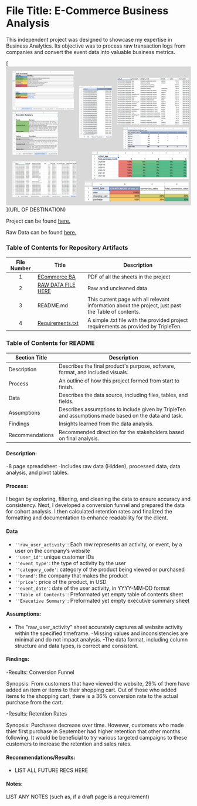 


# File Title: E-Commerce Business Analysis

This independent project was designed to showcase my expertise in Business Analytics. Its objective was to process raw transaction logs from companies and convert the event data into valuable business metrics.


[<img src="https://github.com/SakinahJ/Data_Projects_TripleTen/blob/main/Images/business%20analyst.png" alt="Collection of Sheets**">](URL OF DESTINATION)

Project can be found <a href='https://docs.google.com/spreadsheets/d/1pMkTI8zeKAuY0dqzxv2NcGWcdgv5ixW8A9V8E-4CuqA/edit?usp=sharing'><u>here</u>.</a>

Raw Data can be found <a href='https://docs.google.com/spreadsheets/d/1d4F-cNBnb6QgIiRMZ3Gd80F28vTvuID0QM7tk7cDzSM/edit?usp=sharing'><u>here</u>.</a>

### Table of Contents for Repository Artifacts
| File Number | Title | Description |
| :-----------: | ----------- |----------- |
| 1 | [ECommerce BA](https://github.com/SakinahJ/Data_Projects_TripleTen/blob/main/Ecommerce/Ecommerce%20BA.pdf) | PDF of all the sheets in the project |
| 2 | [RAW DATA FILE HERE](https://docs.google.com/spreadsheets/d/1d4F-cNBnb6QgIiRMZ3Gd80F28vTvuID0QM7tk7cDzSM/edit?usp=sharing) | Raw and uncleaned data |
| 3 | README.md | This current page with all relevant information about the project, just past the Table of contents. |
| 4 | [Requirements.txt](Ecommerce/Project_requirements) | A simple .txt file with the provided project requirements as provided by TripleTen. |

### Table of Contents for README
| Section Title | Description |
| ----------- |----------- |
| Description | Describes the final product's purpose, software, format, and included visuals. |
| Process | An outline of how this project formed from start to finish. |
| Data | Describes the data source, including files, tables, and fields. |
| Assumptions | Describes assumptions to include given by TripleTen and assumptions made based on the data and task. |
| Findings | Insights learned from the data analysis. |
| Recommendations | Recommended direction for the stakeholders based on final analysis. |

#### Description:
-8 page spreadsheet
-Includes raw data (Hidden), processed data, data analysis, and pivot tables.

#### Process:
I began by exploring, filtering, and cleaning the data to ensure accuracy and consistency. Next, I developed a conversion funnel and prepared the data for cohort analysis. I then calculated retention rates and finalized the formatting and documentation to enhance readability for the client.

#### Data
- `''raw_user_activity'`: Each row represents an activity, or event, by a user on the company’s website
- `''user_id'`: unique customer IDs
- `''event_type'`: the type of activity by the user
- `''category_code'`: category of the product being viewed or purchased
- `''brand'`: the company that makes the product
- `''price'`: price of the product, in USD
- `''event_date'`: date of the user activity, in YYYY-MM-DD format
- `''Table of Contents'`: Preformated yet empty table of contents sheet
- `''Executive Summary'`: Preformated yet empty executive summary sheet

#### Assumptions:
- The "raw_user_activity" sheet accurately captures all website activity within the specified timeframe.
-Missing values and inconsistencies are minimal and do not impact analysis.
-The data format, including column structure and data types, is correct and consistent.


#### Findings:
-Results: Conversion Funnel	

Synopsis: From customers that have viewed the website, 29% of them have added an item or items to their shopping cart.  Out of those who added items to the shopping cart, there is a 36% conversion rate to the actual purchase from the cart.  

-Results: Retention Rates	

Synopsis: Purchases decrease over time. However, customers who made thier first purchase in September had higher retention that other months following.  It would be beneficial to try various targeted campaigns to these customers to increase the retention and sales rates. 

#### Recommendations/Results:
- LIST ALL FUTURE RECS HERE

#### Notes:
LIST ANY NOTES (such as, if a draft page is a requirement)


